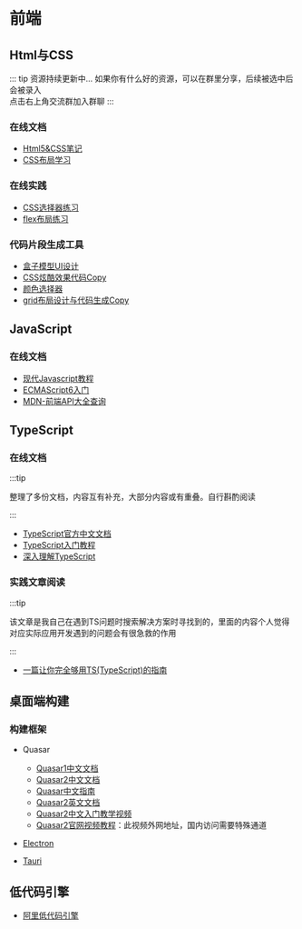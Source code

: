 # 前端
## Html与CSS
::: tip 资源持续更新中...
如果你有什么好的资源，可以在群里分享，后续被选中后会被录入 <br>
点击右上角交流群加入群聊
:::
### 在线文档
- [Html5&CSS笔记](https://learn.fuming.site/front-end/html5css3/)
- [CSS布局学习](https://zh.learnlayout.com/toc.html)


### 在线实践

- [CSS选择器练习](https://flukeout.github.io/)
- [flex布局练习](http://flexboxfroggy.com/)


### 代码片段生成工具

- [盒子模型UI设计](https://neumorphism.io/#e0e0e0)
- [CSS炫酷效果代码Copy](https://uiverse.io/)
- [颜色选择器](https://color.hailpixel.com/)
- [grid布局设计与代码生成Copy](https://cssgr.id/)




## JavaScript

### 在线文档

- [现代Javascript教程](https://zh.javascript.info/)
- [ECMAScript6入门](https://es6.ruanyifeng.com/#docs/destructuring)
- [MDN-前端API大全查询](https://developer.mozilla.org/zh-CN/)



## TypeScript

### 在线文档

:::tip

整理了多份文档，内容互有补充，大部分内容或有重叠。自行斟酌阅读

:::

- [TypeScript官方中文文档](https://www.tslang.cn/docs/home.html)
- [TypeScript入门教程](http://ts.xcatliu.com/introduction/index.html)
- [深入理解TypeScript](https://jkchao.github.io/typescript-book-chinese/#why)


### 实践文章阅读

:::tip 

该文章是我自己在遇到TS问题时搜索解决方案时寻找到的，里面的内容个人觉得对应实际应用开发遇到的问题会有很急救的作用

:::

- [一篇让你完全够用TS(TypeScript)的指南](https://zhuanlan.zhihu.com/p/505175155)




## 桌面端构建

### 构建框架

- Quasar
  - [Quasar1中文文档](http://www.quasarchs.com/)
  - [Quasar2中文文档](https://quasar-cn.vercel.app/)
  - [Quasar中文指南](http://v0-16.quasarchs.com/guide/)
  - [Quasar2英文文档](https://quasar.dev/)
  - [Quasar2中文入门教学视频](https://www.bilibili.com/video/BV1pA4y197Zc/?spm_id_from=333.788.video.desc.click&vd_source=4db4edf8e68a4ceac9f0a41212e6f026)
  - [Quasar2官网视频教程](https://www.youtube.com/watch?v=CkHM8VLxuus)：此视频外网地址，国内访问需要特殊通道
  
- [Electron](https://www.electronjs.org/)
- [Tauri](https://tauri.app/zh/)



## 低代码引擎

- [阿里低代码引擎](https://lowcode-engine.cn/)
